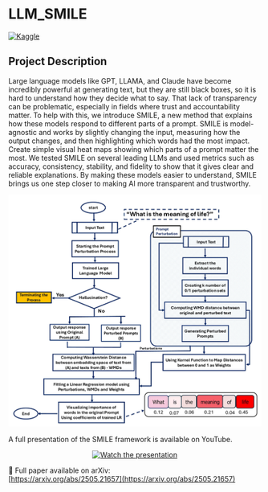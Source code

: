 # LLM_SMILE
 
[![Kaggle](https://img.shields.io/badge/View%20on-Kaggle-20BEFF?logo=kaggle&logoColor=white)](https://www.kaggle.com/code/zeinabdehghani/llm-smile-gpt-3-5?scriptVersionId=243290348)

## Project Description
Large language models like GPT, LLAMA, and Claude have become incredibly powerful at generating text, but they are still black boxes, so it is hard to understand how they decide what to say. That lack of transparency can be problematic, especially in fields where trust and accountability matter. To help with this, we introduce SMILE, a new method that explains how these models respond to different parts of a prompt. SMILE is model-agnostic and works by slightly changing the input, measuring how the output changes, and then highlighting which words had the most impact. Create simple visual heat maps showing which parts of a prompt matter the most. We tested SMILE on several leading LLMs and used metrics such as accuracy, consistency, stability, and fidelity to show that it gives clear and reliable explanations. By making these models easier to understand, SMILE brings us one step closer to making AI more transparent and trustworthy.

![Flowchart](https://github.com/Sara068/LLM-SMILE/blob/main/docs/Figures/flowchart.png)

A full presentation of the SMILE framework is available on YouTube.

<p align="center">
  <a href="https://www.youtube.com/watch?v=pJePjOb2Tj4">
    <img src="https://img.youtube.com/vi/pJePjOb2Tj4/hqdefault.jpg" alt="Watch the presentation" width="600">
  </a>
</p>

📄 Full paper available on arXiv:  
[https://arxiv.org/abs/2505.21657](https://arxiv.org/abs/2505.21657)

